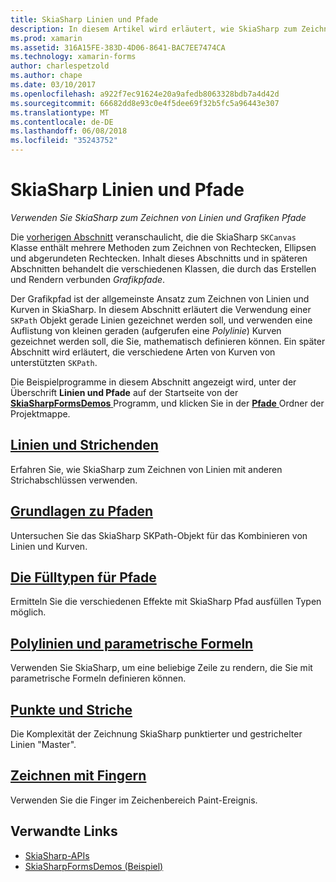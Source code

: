 ```yaml
---
title: SkiaSharp Linien und Pfade
description: In diesem Artikel wird erläutert, wie SkiaSharp zum Zeichnen von Linien und Grafikpfade in Xamarin.Forms-Anwendungen verwenden, und wird dies mit Beispielcode veranschaulicht.
ms.prod: xamarin
ms.assetid: 316A15FE-383D-4D06-8641-BAC7EE7474CA
ms.technology: xamarin-forms
author: charlespetzold
ms.author: chape
ms.date: 03/10/2017
ms.openlocfilehash: a922f7ec91624e20a9afedb8063328bdb7a4d42d
ms.sourcegitcommit: 66682dd8e93c0e4f5dee69f32b5fc5a96443e307
ms.translationtype: MT
ms.contentlocale: de-DE
ms.lasthandoff: 06/08/2018
ms.locfileid: "35243752"
---
```

# <a name="skiasharp-lines-and-paths"></a>SkiaSharp Linien und Pfade

_Verwenden Sie SkiaSharp zum Zeichnen von Linien und Grafiken Pfade_

Die [vorherigen Abschnitt](~/xamarin-forms/user-interface/graphics/skiasharp/basics/index.md) veranschaulicht, die die SkiaSharp `SKCanvas` Klasse enthält mehrere Methoden zum Zeichnen von Rechtecken, Ellipsen und abgerundeten Rechtecken. Inhalt dieses Abschnitts und in späteren Abschnitten behandelt die verschiedenen Klassen, die durch das Erstellen und Rendern verbunden *Grafikpfade*.

Der Grafikpfad ist der allgemeinste Ansatz zum Zeichnen von Linien und Kurven in SkiaSharp. In diesem Abschnitt erläutert die Verwendung einer `SKPath` Objekt gerade Linien gezeichnet werden soll, und verwenden eine Auflistung von kleinen geraden (aufgerufen eine *Polylinie*) Kurven gezeichnet werden soll, die Sie, mathematisch definieren können. Ein später Abschnitt wird erläutert, die verschiedene Arten von Kurven von unterstützten `SKPath`.

Die Beispielprogramme in diesem Abschnitt angezeigt wird, unter der Überschrift **Linien und Pfade** auf der Startseite von der [ **SkiaSharpFormsDemos** ](https://developer.xamarin.com/samples/xamarin-forms/SkiaSharpForms/Demos/) Programm, und klicken Sie in der [ **Pfade** ](https://github.com/xamarin/xamarin-forms-samples/tree/master/SkiaSharpForms/Demos/Demos/SkiaSharpFormsDemos/Paths) Ordner der Projektmappe.

## <a name="lines-and-stroke-capslinesmd"></a>[Linien und Strichenden](lines.md)

Erfahren Sie, wie SkiaSharp zum Zeichnen von Linien mit anderen Strichabschlüssen verwenden.

## <a name="path-basicspathsmd"></a>[Grundlagen zu Pfaden](paths.md)

Untersuchen Sie das SkiaSharp SKPath-Objekt für das Kombinieren von Linien und Kurven.

## <a name="the-path-fill-typesfill-typesmd"></a>[Die Fülltypen für Pfade](fill-types.md)

Ermitteln Sie die verschiedenen Effekte mit SkiaSharp Pfad ausfüllen Typen möglich.

## <a name="polylines-and-parametric-equationspolylinesmd"></a>[Polylinien und parametrische Formeln](polylines.md)

Verwenden Sie SkiaSharp, um eine beliebige Zeile zu rendern, die Sie mit parametrische Formeln definieren können.

## <a name="dots-and-dashesdotsmd"></a>[Punkte und Striche](dots.md)

Die Komplexität der Zeichnung SkiaSharp punktierter und gestrichelter Linien "Master".

## <a name="finger-paintingfinger-paintmd"></a>[Zeichnen mit Fingern](finger-paint.md)

Verwenden Sie die Finger im Zeichenbereich Paint-Ereignis.


## <a name="related-links"></a>Verwandte Links

- [SkiaSharp-APIs](https://developer.xamarin.com/api/root/SkiaSharp/)
- [SkiaSharpFormsDemos (Beispiel)](https://developer.xamarin.com/samples/xamarin-forms/SkiaSharpForms/Demos/)
